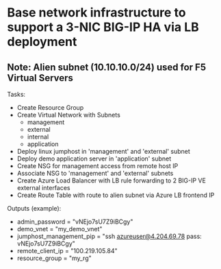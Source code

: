 # Base network infrastructure to support a 3-NIC BIG-IP HA via LB deployment

## Note: Alien subnet (10.10.10.0/24) used for F5 Virtual Servers

Tasks:
   - Create Resource Group
   - Create Virtual Network with Subnets
      - management
      - external
      - internal
      - application
   - Deploy linux jumphost in 'management' and 'external' subnet
   - Deploy demo application server in 'application' subnet
   - Create NSG for management access from remote host IP
   - Associate NSG to 'management' and 'external' subnets
   - Create Azure Load Balancer with LB rule forwarding to 2 BIG-IP VE external interfaces
   - Create Route Table with route to alien subnet via Azure LB frontend IP

Outputs (example):
   - admin_password = "vNEjo7sU7Z9iBCgy"
   - demo_vnet = "my_demo_vnet"
   - jumphost_management_pip = "ssh azureuser@4.204.69.78 pass: vNEjo7sU7Z9iBCgy"
   - remote_client_ip = "100.219.105.84"
   - resource_group = "my_rg"